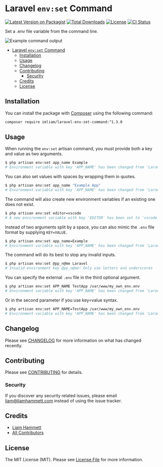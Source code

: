 # Laravel `env:set` Command

[![Latest Version on Packagist](https://img.shields.io/packagist/v/imliam/laravel-env-set-command.svg)](https://packagist.org/packages/imliam/laravel-env-set-command)
[![Total Downloads](https://img.shields.io/packagist/dt/imliam/laravel-env-set-command.svg)](https://packagist.org/packages/imliam/laravel-env-set-command)
[![License](https://img.shields.io/github/license/imliam/laravel-env-set-command.svg)](LICENSE.md)
[![CI Status](https://github.com/imliam/laravel-env-set-command/workflows/Run%20Tests/badge.svg)](https://github.com/imliam/laravel-env-set-command/actions)

Set a .env file variable from the command line.

![Example command output](./screenshot.png)

<!-- TOC -->

- [Laravel `env:set` Command](#laravel-setenv-command)
    - [Installation](#installation)
    - [Usage](#usage)
    - [Changelog](#changelog)
    - [Contributing](#contributing)
        - [Security](#security)
    - [Credits](#credits)
    - [License](#license)

<!-- /TOC -->

## Installation

You can install the package with [Composer](https://getcomposer.org/) using the following command:

```bash
composer require imliam/laravel-env-set-command:^1.3.0
```

## Usage

When running the `env:set` artisan command, you must provide both a key and value as two arguments.

```bash
$ php artisan env:set app_name Example
# Environment variable with key 'APP_NAME' has been changed from 'Laravel' to 'Example'
```

You can also set values with spaces by wrapping them in quotes.

```bash
$ php artisan env:set app_name "Example App"
# Environment variable with key 'APP_NAME' has been changed from 'Laravel' to '"Example App"'
```

The command will also create new environment variables if an existing one does not exist.

```bash
$ php artisan env:set editor=vscode
# A new environment variable with key 'EDITOR' has been set to 'vscode'
```

Instead of two arguments split by a space, you can also mimic the `.env` file format by supplying `KEY=VALUE`.

```bash
$ php artisan env:set app_name=Example
# Environment variable with key 'APP_NAME' has been changed from 'Laravel' to 'Example'
```

The command will do its best to stop any invalid inputs.

```bash
$ php artisan env:set @pp_n@me Laravel
# Invalid environment key @pp_n@me! Only use letters and underscores
```

You can specify the external `.env` file in the third optional argument.

```bash
$ php artisan env:set APP_NAME TestApp /var/www/my_own_env.env
# Environment variable with key 'APP_NAME' has been changed from 'Laravel' to 'TestApp'
```

Or in the second parameter if you use key=value syntax.
```bash
$ php artisan env:set APP_NAME=TestApp /var/www/my_own_env.env
# Environment variable with key 'APP_NAME' has been changed from 'Laravel' to 'TestApp'
```

## Changelog

Please see [CHANGELOG](CHANGELOG.md) for more information on what has changed recently.

## Contributing

Please see [CONTRIBUTING](CONTRIBUTING.md) for details.

### Security

If you discover any security related issues, please email liam@liamhammett.com instead of using the issue tracker.

## Credits

- [Liam Hammett](https://github.com/imliam)
- [All Contributors](../../contributors)

## License

The MIT License (MIT). Please see [License File](LICENSE.md) for more information.
